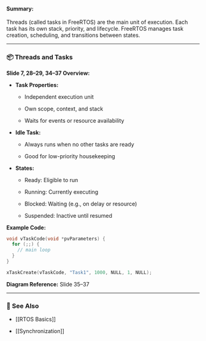 #### Summary:

Threads (called tasks in FreeRTOS) are the main unit of execution. Each task has its own stack, priority, and lifecycle. FreeRTOS manages task creation, scheduling, and transitions between states.

---

### 📦 Threads and Tasks

**Slide 7, 28–29, 34–37 Overview:**

- **Task Properties:**
    
    - Independent execution unit
        
    - Own scope, context, and stack
        
    - Waits for events or resource availability
        
- **Idle Task:**
    
    - Always runs when no other tasks are ready
        
    - Good for low-priority housekeeping
        
- **States:**
    
    - Ready: Eligible to run
        
    - Running: Currently executing
        
    - Blocked: Waiting (e.g., on delay or resource)
        
    - Suspended: Inactive until resumed
        

**Example Code:**

```c
void vTaskCode(void *pvParameters) {
  for (;;) {
    // main loop
  }
}

xTaskCreate(vTaskCode, "Task1", 1000, NULL, 1, NULL);
```

**Diagram Reference:** Slide 35–37

---

### 🔗 See Also

- [[RTOS Basics]]
    
- [[Synchronization]]